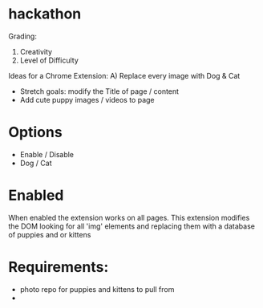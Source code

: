 # hackathon

Grading:
1) Creativity
2) Level of Difficulty

Ideas for a Chrome Extension:
A) Replace every image with Dog & Cat
   - Stretch goals: modify the Title of page / content
   - Add cute puppy images / videos to page

# Options
- Enable / Disable
- Dog / Cat

# Enabled
When enabled the extension works on all pages.
This extension modifies the DOM looking for all 'img' elements and replacing them with a database of puppies and or kittens

# Requirements:
 - photo repo for puppies and kittens to pull from
 - 
